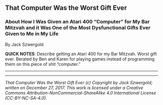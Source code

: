 ## That Computer Was the Worst Gift Ever
### About How I Was Given an Atari 400 “Computer” for My Bar Mitzvah and it Was One of the Most Dysfunctional Gifts Ever Given to Me in My Life

By Jack Szwergold

**QUICK NOTES**: Describe getting an Atari 400 for my Bar Mitzvah. Worst gift ever. Berated by Ben and Karen for playing games instead of programming them on this piece of shit “computer.”

***


***

*That Computer Was the Worst Gift Ever (c) Copyright by Jack Szwergold; written on December 27, 2017. This work is licensed under a Creative Commons Attribution-NonCommercial-ShareAlike 4.0 International License (CC-BY-NC-SA-4.0).*
